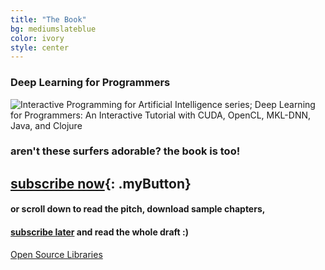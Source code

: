 ```yaml
---
title: "The Book"
bg: mediumslateblue
color: ivory
style: center
---
```

### Deep Learning for Programmers

![Interactive Programming for Artificial Intelligence series; Deep Learning for Programmers: An Interactive Tutorial with CUDA, OpenCL, MKL-DNN, Java, and Clojure](/img/dlfp-cover.png)

### aren't these surfers adorable? the book is too!
## [subscribe now](https://www.patreon.com/deep_learning){: .myButton}
#### or scroll down to read the pitch, download sample chapters,
#### [subscribe later](https://www.patreon.com/deep_learning) and read the whole draft :)

<span id="forkongithub">
  <a href="{{ site.source_link }}" class="bg-blue">
    Open Source Libraries
  </a>
</span>
